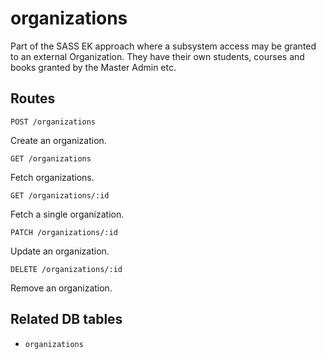 # organizations

Part of the SASS EK approach where a subsystem access may be granted to an external Organization. They have their own students, courses and books granted by the Master Admin etc.

## Routes

`POST /organizations`

Create an organization.

`GET /organizations`

Fetch organizations.

`GET /organizations/:id`

Fetch a single organization.

`PATCH /organizations/:id`

Update an organization.

`DELETE /organizations/:id`

Remove an organization.

## Related DB tables
- `organizations`
